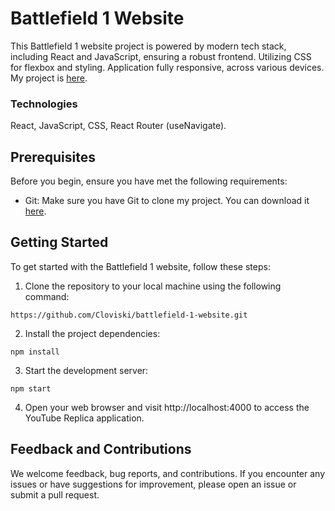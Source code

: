 # Battlefield 1 Website

This Battlefield 1 website project is powered by modern tech stack, including React and JavaScript, ensuring a robust frontend. Utilizing CSS for flexbox and styling. Application fully responsive, across various devices. My project is [here](https://lnkd.in/dbXun9gV).

### Technologies

React, JavaScript, CSS, React Router (useNavigate).

## Prerequisites

Before you begin, ensure you have met the following requirements:

- Git: Make sure you have Git to clone my project. You can download it [here](https://git-scm.com/).

## Getting Started

To get started with the Battlefield 1 website, follow these steps:

1. Clone the repository to your local machine using the following command:

`https://github.com/Cloviski/battlefield-1-website.git`

2. Install the project dependencies:

`npm install`

3. Start the development server:

`npm start`

4. Open your web browser and visit http://localhost:4000 to access the YouTube Replica application.

## Feedback and Contributions

We welcome feedback, bug reports, and contributions. If you encounter any issues or have suggestions for improvement, please open an issue or submit a pull request.


